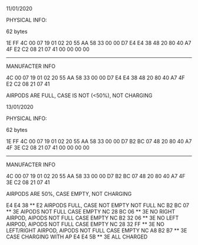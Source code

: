 11/01/2020

PHYSICAL INFO:

62 bytes

1E FF 4C 00 07
19 01 02 20 55
AA 58 33 00 00
D7 E4 E4 38 48
20 80 40 A7 4F
E2 C2 08 21 07
41 00 00 00 00
** ** ** ** **

MANUFACTER INFO

4C 00 07 19 01 
02 20 55 AA 58 
33 00 00 D7 E4 
E4 38 48 20 80 
40 A7 4F E2 C2 
08 21 07 41

AIRPODS ARE FULL, CASE IS NOT (<50%), NOT CHARGING

13/01/2020

PHYSICAL INFO:

62 bytes

1E FF 4C 00 07
19 01 02 20 55
AA 58 33 00 00
D7 B2 BC 07 48
20 80 40 A7 4F
3E C2 08 21 07
41 00 00 00 00
** ** ** ** **

MANUFACTER INFO

4C 00 07 19 01 
02 20 55 AA 58 
33 00 00 D7 B2 
BC 07 48 20 80 
40 A7 4F 3E C2 
08 21 07 41

AIRPODS ARE 50%, CASE EMPTY, NOT CHARGING

E4 E4 38 ** E2 AIRPODS FULL, CASE NOT EMPTY NOT FULL NC
B2 BC 07 ** 3E AIPODS NOT FULL CASE EMPTY NC
28 BC 06 ** 3E NO RIGHT AIRPOD, AIPODS NOT FULL CASE EMPTY NC
B2 32 06 ** 3E NO LEFT AIRPOD, AIPODS NOT FULL CASE EMPTY NC
28 32 FF ** 3E NO LEFT/RIGHT AIRPOD, AIPODS NOT FULL CASE EMPTY NC
A8 B2 B7 ** 3E CASE CHARGING WITH AP
E4 E4 5B ** 3E ALL CHARGED


